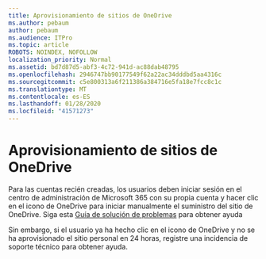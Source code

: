 ```yaml
---
title: Aprovisionamiento de sitios de OneDrive
ms.author: pebaum
author: pebaum
ms.audience: ITPro
ms.topic: article
ROBOTS: NOINDEX, NOFOLLOW
localization_priority: Normal
ms.assetid: bd7d87d5-abf3-4c72-941d-ac88dab48795
ms.openlocfilehash: 2946747bb90177549f62a22ac34dddbd5aa4316c
ms.sourcegitcommit: c5e800313a6f211386a384716e5fa18e7fcc8c1c
ms.translationtype: MT
ms.contentlocale: es-ES
ms.lasthandoff: 01/28/2020
ms.locfileid: "41571273"
---
```

# <a name="onedrive-site-provisioning"></a>Aprovisionamiento de sitios de OneDrive

Para las cuentas recién creadas, los usuarios deben iniciar sesión en el centro de administración de Microsoft 365 con su propia cuenta y hacer clic en el icono de OneDrive para iniciar manualmente el suministro del sitio de OneDrive.
Siga esta [Guía de solución de problemas](https://docs.microsoft.com/sharepoint/support/sites/troubleshooting-guide-for-sites-stopped-at-provisioning) para obtener ayuda

Sin embargo, si el usuario ya ha hecho clic en el icono de OneDrive y no se ha aprovisionado el sitio personal en 24 horas, registre una incidencia de soporte técnico para obtener ayuda.

